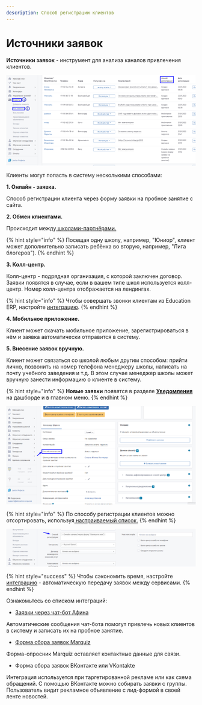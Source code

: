 ```yaml
---
description: Способ регистрации клиентов
---
```


# Источники заявок

**Источники заявок** - инструмент для анализа каналов привлечения клиентов.

![](../.gitbook/assets/Screenshot_399.png)

Клиенты могут попасть в систему несколькими способами:

**1. Онлайн - заявка.**&#x20;

Способ регистрации клиента через форму заявки на пробное занятие с сайта.

**2. Обмен клиентами.**

Происходит между[ школами-партнёрами.](../nachalo-raboty/shkola/partnyory.md)&#x20;

{% hint style="info" %}
Посещая одну школу, например, "Юниор", клиент может дополнительно записать ребёнка во вторую, например, "Лига блогеров").
{% endhint %}

**3. Колл-центр.**&#x20;

Колл-центр - подрядная организация, с которой заключен договор. Заявки появятся в случае, если в вашем типе школ используется колл-центр. Номер колл-центра отображается на лендингах.

{% hint style="info" %}
Чтобы совершать звонки клиентам из Education ERP, настройте [интеграцию](broken-reference).
{% endhint %}

**4. Мобильное приложение.**&#x20;

Клиент может скачать мобильное приложение, зарегистрироваться в нём и заявка автоматически отправится в систему.

**5. Внесение заявок вручную.**&#x20;

Клиент может связаться со школой любым другим способом: прийти лично, позвонить на номер телефона менеджеру школы, написать на почту учебного заведения и т.д. В этом случае менеджер школы может вручную занести информацию о клиенте в систему.

{% hint style="info" %}
**Новые заявки** появятся в разделе [**Уведомления**](../uvedomleniya/) на дашборде и в главном меню.
{% endhint %}

![](../.gitbook/assets/Screenshot_400.png)

{% hint style="info" %}
По способу регистрации клиентов можно отсортировать, используя[ настраиваемый ](nastraivaemyi-spisok-klientov.md)[список.](nastraivaemyi-spisok-klientov.md)
{% endhint %}

![](<../.gitbook/assets/Screenshot_405 (2).png>)

{% hint style="success" %}
Чтобы сэкономить время, настройте [интеграцию](../integracii/) - автоматическую передачу заявок между сервисами.
{% endhint %}

Ознакомьтесь со списком интеграций:

* [Заявки через чат-бот Афина ](../chat-bot-afina/chto-mozhet-afina.md)

Автоматические сообщения чат-бота помогут привлечь новых клиентов в систему и записать их на пробное занятие.

* [Форма сбора заявок Marquiz](../integracii/marquiz/)&#x20;

Форма-опросник Marquiz оставляет контактные данные для связи.

* Форма сбора заявок ВКонтакте или VKontakte

Интеграция используется при таргетированной рекламе или как схема обращений. С помощью ВКонтакте можно собирать заявки с группы. Пользователь видит рекламное объявление с лид-формой в своей ленте новостей.&#x20;

